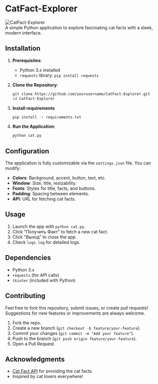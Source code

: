 # CatFact-Explorer

![CatFact-Explorer](https://img.shields.io/badge/version-1.0.0-purple)  
A simple Python application to explore fascinating cat facts with a sleek, modern interface.

## Installation

1. **Prerequisites**:
   - Python 3.x installed
   - `requests` library: `pip install requests`

2. **Clone the Repository**:
   ```bash
   git clone https://github.com/yourusername/CatFact-Explorer.git
   cd CatFact-Explorer
   ```
3. **Install requirements**
    ```bash
    pip install -r requirements.txt
    ```

3. **Run the Application**:
   ```bash
   python cat.py
   ```

## Configuration

The application is fully customizable via the `settings.json` file. You can modify:

- **Colors**: Background, accent, button, text, etc.
- **Window**: Size, title, resizability.
- **Fonts**: Styles for title, facts, and buttons.
- **Padding**: Spacing between elements.
- **API**: URL for fetching cat facts.

## Usage

1. Launch the app with `python cat.py`.
2. Click "Получить Факт" to fetch a new cat fact.
3. Click "Выход" to close the app.
4. Check `logs.log` for detailed logs.

## Dependencies

- Python 3.x
- `requests` (for API calls)
- `tkinter` (included with Python)

## Contributing

Feel free to fork this repository, submit issues, or create pull requests! Suggestions for new features or improvements are always welcome.

1. Fork the repo.
2. Create a new branch (`git checkout -b feature/your-feature`).
3. Commit your changes (`git commit -m "Add your feature"`).
4. Push to the branch (`git push origin feature/your-feature`).
5. Open a Pull Request.

## Acknowledgments

- [Cat Fact API](https://catfact.ninja/) for providing the cat facts.
- Inspired by cat lovers everywhere!
